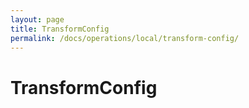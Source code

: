 ```yaml
---
layout: page
title: TransformConfig
permalink: /docs/operations/local/transform-config/
---
```


TransformConfig
===============